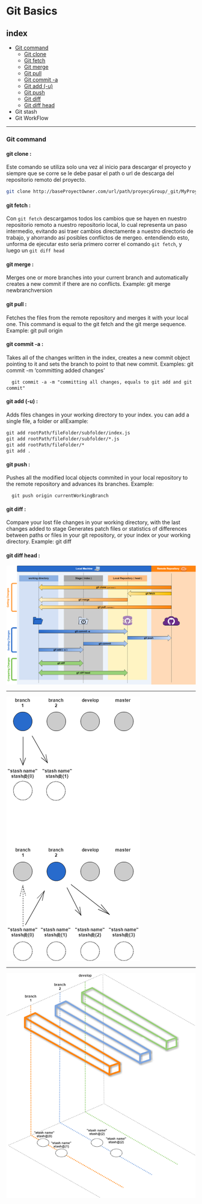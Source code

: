Git Basics
==========

index
-----
- [Git command](#git-command)
    - [Git clone](#)
    - [Git fetch](#)
    - [Git merge](#)
    - [Git pull](#)
    - [Git commit -a](#)
    - [Git add (-u)](#)
    - [Git push](#)
    - [Git diff](#)
    - [Git diff head](#)
- Git stash
- Git WorkFlow

-----

### Git command

#### git clone :
  Este comando se utiliza solo una vez al inicio para descargar el proyecto
  y siempre que se corre se le debe pasar el path o url de descarga del repositorio remoto del proyecto.
  ```bash
  git clone http://baseProyectOwner.com/url/path/proyecyGroup/_git/MyProyect
  ```
#### git fetch :
  Con `git fetch` descargamos todos los cambios que se hayen en nuestro repositorio remoto a nuestro repositorio local, lo cual representa un paso intermedio, evitando asi traer cambios directamente a nuestro directorio de trabajo, y ahorrando asi posibles conflictos de mergeo. entendiendo esto, unforma de ejecutar esto seria primero correr el comando `git fetch`, y luego un `git diff head`
#### git merge :
  Merges one or more branches into your current branch and automatically creates a new commit if there are no conflicts. Example: git merge newbranchversion
#### git pull :
  Fetches the files from the remote repository and merges it with your local one. This command is equal to the git fetch and the git merge sequence. Example: git pull origin
#### git commit -a :
  Takes all of the changes written in the index, creates a new commit object pointing to it and sets the branch to point to that new commit. Examples: git commit -m ‘committing added changes’
  ```
    git commit -a -m "committing all changes, equals to git add and git commit"
  ```
#### git add (-u) :
  Adds files changes in your working directory to your index.
  you can add a single file, a folder or allExample:
  ```
  git add rootPath/fileFolder/subfolder/index.js
  git add rootPath/fileFolder/subfolder/*.js
  git add rootPath/fileFolder/*
  git add .
  ```
#### git push :
  Pushes all the modified local objects commited in your local repository to the remote repository and advances its branches. Example:
  ```
    git push origin currentWorkingBranch
  ```
#### git diff :
  Compare your lost file changes in your working directory, with the last changes added to stage
  Generates patch files or statistics of differences between paths or files in your git repository, or your index or your working directory. Example: git diff
#### git diff head :

![alt text](./img/git-comand-flow-schema.png "git comand flow schema")

----

![alt text](./img/git-stash-schema-A.png "git stash schema-A")

----

![alt text](./img/git-stash-schema-B.png "git stash schema-B")
